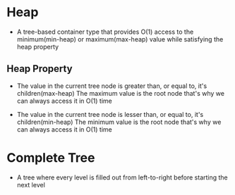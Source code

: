 # Heap

- A tree-based container type that provides O(1) access to the minimum(min-heap) or maximum(max-heap) value while satisfying the heap property

## Heap Property

- The value in the current tree node is greater than, or equal to, it's children(max-heap)
  The maximum value is the root node that's why we can always access it in O(1) time

- The value in the current tree node is lesser than, or equal to, it's children(min-heap)
  The minimum value is the root node that's why we can always access it in O(1) time

# Complete Tree

- A tree where every level is filled out from left-to-right before starting the next level
